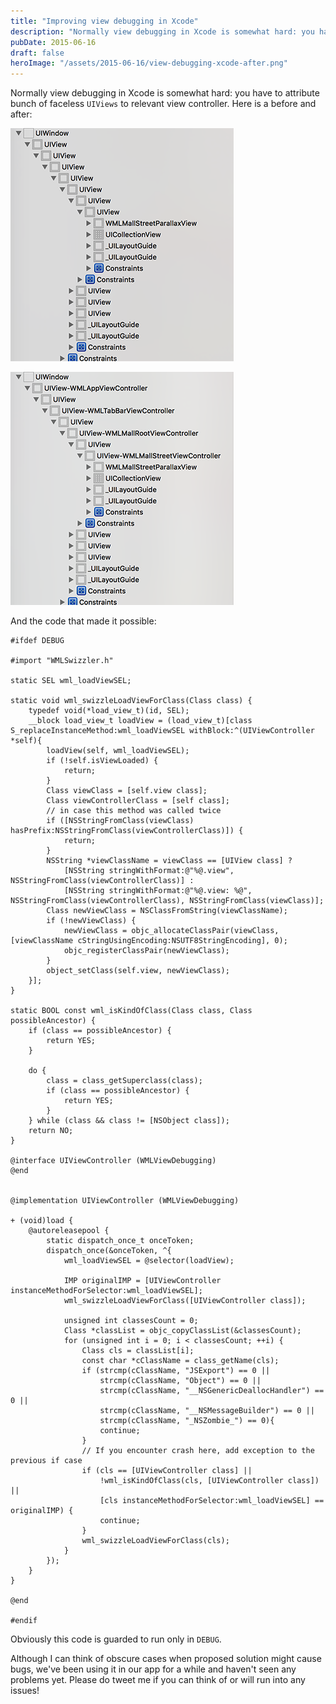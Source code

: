 ```yaml
---
title: "Improving view debugging in Xcode"
description: "Normally view debugging in Xcode is somewhat hard: you have to attribute bunch of faceless UIViews to relevant view controller."
pubDate: 2015-06-16
draft: false
heroImage: "/assets/2015-06-16/view-debugging-xcode-after.png"
---
```


Normally view debugging in Xcode is somewhat hard: you have to attribute bunch of faceless `UIViews` to relevant view controller. Here is a before and after:

![](/assets/2015-06-16/view-debugging-xcode-before.png)

![](/assets/2015-06-16/view-debugging-xcode-after.png)

And the code that made it possible:

```
#ifdef DEBUG

#import "WMLSwizzler.h"

static SEL wml_loadViewSEL;

static void wml_swizzleLoadViewForClass(Class class) {
    typedef void(*load_view_t)(id, SEL);
    __block load_view_t loadView = (load_view_t)[class S_replaceInstanceMethod:wml_loadViewSEL withBlock:^(UIViewController *self){
        loadView(self, wml_loadViewSEL);
        if (!self.isViewLoaded) {
            return;
        }
        Class viewClass = [self.view class];
        Class viewControllerClass = [self class];
        // in case this method was called twice
        if ([NSStringFromClass(viewClass) hasPrefix:NSStringFromClass(viewControllerClass)]) {
            return;
        }
        NSString *viewClassName = viewClass == [UIView class] ?
            [NSString stringWithFormat:@"%@.view", NSStringFromClass(viewControllerClass)] :
            [NSString stringWithFormat:@"%@.view: %@", NSStringFromClass(viewControllerClass), NSStringFromClass(viewClass)];
        Class newViewClass = NSClassFromString(viewClassName);
        if (!newViewClass) {
            newViewClass = objc_allocateClassPair(viewClass, [viewClassName cStringUsingEncoding:NSUTF8StringEncoding], 0);
            objc_registerClassPair(newViewClass);
        }
        object_setClass(self.view, newViewClass);
    }];
}

static BOOL const wml_isKindOfClass(Class class, Class possibleAncestor) {
    if (class == possibleAncestor) {
        return YES;
    }
    
    do {
        class = class_getSuperclass(class);
        if (class == possibleAncestor) {
            return YES;
        }
    } while (class && class != [NSObject class]);
    return NO;
}

@interface UIViewController (WMLViewDebugging)
@end


@implementation UIViewController (WMLViewDebugging)

+ (void)load {
    @autoreleasepool {
        static dispatch_once_t onceToken;
        dispatch_once(&onceToken, ^{
            wml_loadViewSEL = @selector(loadView);
            
            IMP originalIMP = [UIViewController instanceMethodForSelector:wml_loadViewSEL];
            wml_swizzleLoadViewForClass([UIViewController class]);
            
            unsigned int classesCount = 0;
            Class *classList = objc_copyClassList(&classesCount);
            for (unsigned int i = 0; i < classesCount; ++i) {
                Class cls = classList[i];
                const char *cClassName = class_getName(cls);
                if (strcmp(cClassName, "JSExport") == 0 ||
                    strcmp(cClassName, "Object") == 0 ||
                    strcmp(cClassName, "__NSGenericDeallocHandler") == 0 ||
                    strcmp(cClassName, "__NSMessageBuilder") == 0 ||
                    strcmp(cClassName, "_NSZombie_") == 0){
                    continue;
                }
                // If you encounter crash here, add exception to the previous if case
                if (cls == [UIViewController class] ||
                    !wml_isKindOfClass(cls, [UIViewController class]) ||
                    [cls instanceMethodForSelector:wml_loadViewSEL] == originalIMP) {
                    continue;
                }
                wml_swizzleLoadViewForClass(cls);
            }
        });
    }
}

@end

#endif
```

Obviously this code is guarded to run only in `DEBUG`.

Although I can think of obscure cases when proposed solution might cause bugs, we've been using it in our app for a while and haven't seen any problems yet. Please do tweet me if you can think of or will run into any issues!